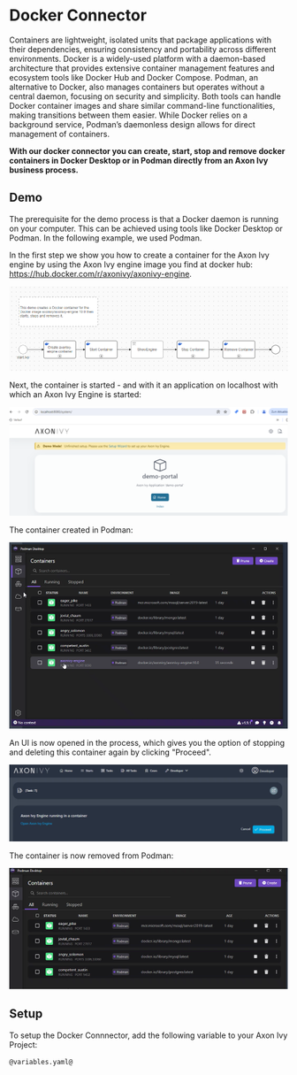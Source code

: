 # Docker Connector

Containers are lightweight, isolated units that package applications with their dependencies, ensuring consistency and portability across different environments. Docker is a widely-used platform with a daemon-based architecture that provides extensive container management features and ecosystem tools like Docker Hub and Docker Compose. Podman, an alternative to Docker, also manages containers but operates without a central daemon, focusing on security and simplicity. Both tools can handle Docker container images and share similar command-line functionalities, making transitions between them easier. While Docker relies on a background service, Podman’s daemonless design allows for direct management of containers.

**With our docker connector you can create, start, stop and remove docker containers in Docker Desktop or in Podman directly from an Axon Ivy business process.**
 
 ## Demo

The prerequisite for the demo process is that a Docker daemon is running on your computer. This can be achieved using tools like Docker Desktop or Podman. In the following example, we used Podman.

In the first step  we show you how to create a container for the Axon Ivy engine by using the Axon Ivy engine image you find at docker hub: https://hub.docker.com/r/axonivy/axonivy-engine.

![image](images/dockerdemo1.png)

Next, the container is started - and with it an application on localhost with which an Axon Ivy Engine is started:

![image](images/dockerdemo2.png)

The container created in Podman:

![image](images/dockerdemo3.png)

An UI is now opened in the process, which gives you the option of stopping and deleting this container again by clicking "Proceed".

![image](images/dockerdemo4.png)

The container is now removed from Podman:

![image](images/dockerdemo5.png)

## Setup

To setup the Docker Connnector, add the following variable to your Axon Ivy Project:
```
@variables.yaml@
```
